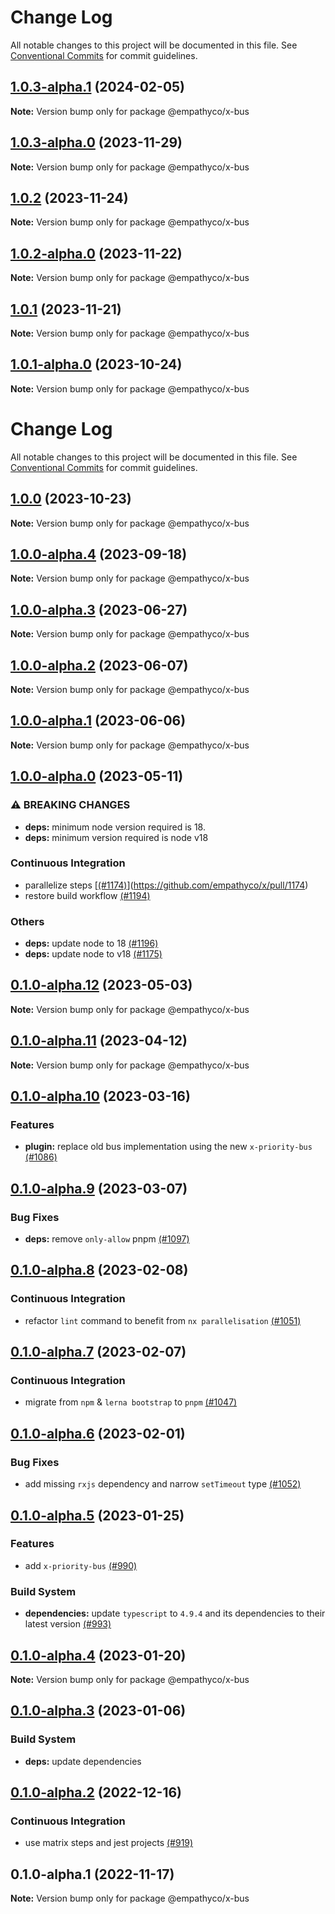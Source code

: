 # Change Log

All notable changes to this project will be documented in this file.
See [Conventional Commits](https://conventionalcommits.org) for commit guidelines.

## [1.0.3-alpha.1](https://github.com/empathyco/x/compare/@empathyco/x-bus@1.0.3-alpha.0...@empathyco/x-bus@1.0.3-alpha.1) (2024-02-05)

**Note:** Version bump only for package @empathyco/x-bus





## [1.0.3-alpha.0](https://github.com/empathyco/x/compare/@empathyco/x-bus@1.0.2...@empathyco/x-bus@1.0.3-alpha.0) (2023-11-29)

**Note:** Version bump only for package @empathyco/x-bus





## [1.0.2](https://github.com/empathyco/x/compare/@empathyco/x-bus@1.0.2-alpha.0...@empathyco/x-bus@1.0.2) (2023-11-24)

**Note:** Version bump only for package @empathyco/x-bus





## [1.0.2-alpha.0](https://github.com/empathyco/x/compare/@empathyco/x-bus@1.0.1-alpha.0...@empathyco/x-bus@1.0.2-alpha.0) (2023-11-22)

**Note:** Version bump only for package @empathyco/x-bus





## [1.0.1](https://github.com/empathyco/x/compare/@empathyco/x-bus@1.0.1-alpha.0...@empathyco/x-bus@1.0.1) (2023-11-21)

**Note:** Version bump only for package @empathyco/x-bus





## [1.0.1-alpha.0](https://github.com/empathyco/x/compare/@empathyco/x-bus@1.0.0-alpha.4...@empathyco/x-bus@1.0.1-alpha.0) (2023-10-24)

**Note:** Version bump only for package @empathyco/x-bus





# Change Log

All notable changes to this project will be documented in this file. See
[Conventional Commits](https://conventionalcommits.org) for commit guidelines.

## [1.0.0](https://github.com/empathyco/x/compare/@empathyco/x-bus@1.0.0-alpha.4...@empathyco/x-bus@1.0.0) (2023-10-23)

**Note:** Version bump only for package @empathyco/x-bus

## [1.0.0-alpha.4](https://github.com/empathyco/x/compare/@empathyco/x-bus@1.0.0-alpha.3...@empathyco/x-bus@1.0.0-alpha.4) (2023-09-18)

**Note:** Version bump only for package @empathyco/x-bus

## [1.0.0-alpha.3](https://github.com/empathyco/x/compare/@empathyco/x-bus@1.0.0-alpha.2...@empathyco/x-bus@1.0.0-alpha.3) (2023-06-27)

**Note:** Version bump only for package @empathyco/x-bus

## [1.0.0-alpha.2](https://github.com/empathyco/x/compare/@empathyco/x-bus@1.0.0-alpha.1...@empathyco/x-bus@1.0.0-alpha.2) (2023-06-07)

**Note:** Version bump only for package @empathyco/x-bus

## [1.0.0-alpha.1](https://github.com/empathyco/x/compare/@empathyco/x-bus@1.0.0-alpha.0...@empathyco/x-bus@1.0.0-alpha.1) (2023-06-06)

**Note:** Version bump only for package @empathyco/x-bus

## [1.0.0-alpha.0](https://github.com/empathyco/x/compare/@empathyco/x-bus@0.1.0-alpha.12...@empathyco/x-bus@1.0.0-alpha.0) (2023-05-11)

### ⚠ BREAKING CHANGES

- **deps:** minimum node version required is 18.
- **deps:** minimum version required is node v18

### Continuous Integration

- parallelize steps [[(#1174)](https://github.com/empathyco/x/pull/1174)](https://github.com/empathyco/x/pull/1174)
- restore build workflow [(#1194)](https://github.com/empathyco/x/pull/1194)

### Others

- **deps:** update node to 18 [(#1196)](https://github.com/empathyco/x/pull/1196)
- **deps:** update node to v18 [(#1175)](https://github.com/empathyco/x/pull/1175)

## [0.1.0-alpha.12](https://github.com/empathyco/x/compare/@empathyco/x-bus@0.1.0-alpha.11...@empathyco/x-bus@0.1.0-alpha.12) (2023-05-03)

**Note:** Version bump only for package @empathyco/x-bus

## [0.1.0-alpha.11](https://github.com/empathyco/x/compare/@empathyco/x-bus@0.1.0-alpha.10...@empathyco/x-bus@0.1.0-alpha.11) (2023-04-12)

**Note:** Version bump only for package @empathyco/x-bus

## [0.1.0-alpha.10](https://github.com/empathyco/x/compare/@empathyco/x-bus@0.1.0-alpha.9...@empathyco/x-bus@0.1.0-alpha.10) (2023-03-16)

### Features

- **plugin:** replace old bus implementation using the new `x-priority-bus` [(#1086)](https://github.com/empathyco/x/pull/1086)

## [0.1.0-alpha.9](https://github.com/empathyco/x/compare/@empathyco/x-bus@0.1.0-alpha.8...@empathyco/x-bus@0.1.0-alpha.9) (2023-03-07)

### Bug Fixes

- **deps:** remove `only-allow` pnpm [(#1097)](https://github.com/empathyco/x/pull/1097)

## [0.1.0-alpha.8](https://github.com/empathyco/x/compare/@empathyco/x-bus@0.1.0-alpha.7...@empathyco/x-bus@0.1.0-alpha.8) (2023-02-08)

### Continuous Integration

- refactor `lint` command to benefit from `nx parallelisation` [(#1051)](https://github.com/empathyco/x/pull/1051)

## [0.1.0-alpha.7](https://github.com/empathyco/x/compare/@empathyco/x-bus@0.1.0-alpha.6...@empathyco/x-bus@0.1.0-alpha.7) (2023-02-07)

### Continuous Integration

- migrate from `npm` & `lerna bootstrap` to `pnpm` [(#1047)](https://github.com/empathyco/x/pull/1047)

## [0.1.0-alpha.6](https://github.com/empathyco/x/compare/@empathyco/x-bus@0.1.0-alpha.5...@empathyco/x-bus@0.1.0-alpha.6) (2023-02-01)

### Bug Fixes

- add missing `rxjs` dependency and narrow `setTimeout` type [(#1052)](https://github.com/empathyco/x/pull/1052)

## [0.1.0-alpha.5](https://github.com/empathyco/x/compare/@empathyco/x-bus@0.1.0-alpha.4...@empathyco/x-bus@0.1.0-alpha.5) (2023-01-25)

### Features

- add `x-priority-bus` [(#990)](https://github.com/empathyco/x/pull/990)

### Build System

- **dependencies:** update `typescript` to `4.9.4` and its dependencies to their latest version
  [(#993)](https://github.com/empathyco/x/pull/993)

## [0.1.0-alpha.4](https://github.com/empathyco/x/compare/@empathyco/x-bus@0.1.0-alpha.3...@empathyco/x-bus@0.1.0-alpha.4) (2023-01-20)

**Note:** Version bump only for package @empathyco/x-bus

## [0.1.0-alpha.3](https://github.com/empathyco/x/compare/@empathyco/x-bus@0.1.0-alpha.2...@empathyco/x-bus@0.1.0-alpha.3) (2023-01-06)

### Build System

- **deps:** update dependencies

## [0.1.0-alpha.2](https://github.com/empathyco/x/compare/@empathyco/x-bus@0.1.0-alpha.1...@empathyco/x-bus@0.1.0-alpha.2) (2022-12-16)

### Continuous Integration

- use matrix steps and jest projects [(#919)](https://github.com/empathyco/x/pull/919)

## 0.1.0-alpha.1 (2022-11-17)

**Note:** Version bump only for package @empathyco/x-bus
